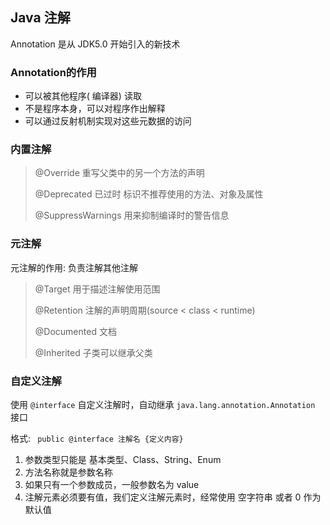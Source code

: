 ## Java 注解

Annotation 是从 JDK5.0 开始引入的新技术

### Annotation的作用

- 可以被其他程序( 编译器) 读取
- 不是程序本身，可以对程序作出解释
- 可以通过反射机制实现对这些元数据的访问

### 内置注解

> @Override 重写父类中的另一个方法的声明
>
> @Deprecated 已过时 标识不推荐使用的方法、对象及属性
>
> @SuppressWarnings 用来抑制编译时的警告信息

### 元注解

元注解的作用: 负责注解其他注解

>@Target 用于描述注解使用范围
>
>@Retention 注解的声明周期(source < class < runtime)
>
>@Documented 文档
>
>@Inherited 子类可以继承父类

### 自定义注解

使用 `@interface` 自定义注解时，自动继承 `java.lang.annotation.Annotation` 接口

格式: ` public @interface 注解名 {定义内容}`

1. 参数类型只能是 基本类型、Class、String、Enum
2. 方法名称就是参数名称
3. 如果只有一个参数成员，一般参数名为 value
4. 注解元素必须要有值，我们定义注解元素时，经常使用 空字符串 或者 0 作为默认值



